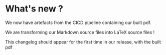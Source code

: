# What's new ?

We now have artefacts from the CICD pipeline containing our built pdf.

We are transforming our Markdown source files into LaTeX source files !

This changelog should appear for the first time in our release, with the built pdf